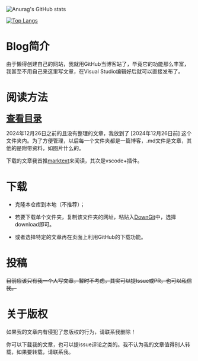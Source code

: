 
![Anurag's GitHub stats](https://github-readme-stats.vercel.app/api?username=Pfolg&show_icons=true&theme=vue)


[![Top Langs](https://github-readme-stats.vercel.app/api/top-langs/?username=Pfolg)](https://github.com/anuraghazra/github-readme-stats)


# Blog简介

由于懒得创建自己的网站，我就用GitHub当博客站了，毕竟它的功能那么丰富，我甚至不用自己来这里写文章，在Visual Studio编辑好后就可以直接发布了。

# 阅读方法

<span style="font-size:24px;font-weight:bold">[查看目录](directory.md)</span>

2024年12月26日之前的且没有整理的文章，我放到了 [2024年12月26日前] 这个文件夹内。为了方便管理，以后每一个文件夹都是一篇博客，.md文件是文章，其他的是附带资料，如图片什么的。

下载的文章我首推[marktext](https://github.com/marktext/marktext)来阅读，其次是vscode+插件。
# 下载

+ 克隆本仓库到本地（不推荐）；

+ 若要下载单个文件夹，复制该文件夹的网址，粘贴入[DownGit](https://downgit.github.io/#/home)中，选择download即可。
+ 或者选择特定的文章再在页面上利用GitHub的下载功能。

# 投稿

~~目前应该只有我一个人写文章，暂时不考虑，其实可以提Issue或PR，也可以私信我。~~

# 关于版权

如果我的文章内有侵犯了您版权的行为，请联系我删除！

你可以下载我的文章，也可以提issue评论之类的。我不认为我的文章值得别人转载，如果要转载，请联系我。